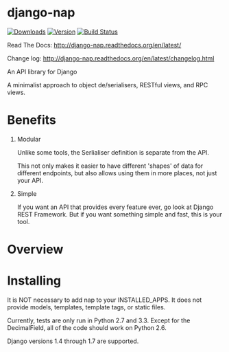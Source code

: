 django-nap
==========
[![Downloads](https://pypip.in/d/django-nap/badge.png)](https://pypi.python.org/pypi/django-nap)
[![Version](https://pypip.in/v/django-nap/badge.png)](https://pypi.python.org/pypi/django-nap)
[![Build Status](https://secure.travis-ci.org/funkybob/django-nap.png?branch=master)](http://travis-ci.org/funkybob/django-nap)

Read The Docs: http://django-nap.readthedocs.org/en/latest/

Change log: http://django-nap.readthedocs.org/en/latest/changelog.html

An API library for Django

A minimalist approach to object de/serialisers, RESTful views, and RPC views.

Benefits
========

1. Modular

    Unlike some tools, the Serlialiser definition is separate from the API.

    This not only makes it easier to have different 'shapes' of data for
    different endpoints, but also allows using them in more places, not just
    your API.

1. Simple

    If you want an API that provides every feature ever, go look at Django REST
    Framework.  But if you want something simple and fast, this is your tool.

Overview
========

Installing
==========

It is NOT necessary to add nap to your INSTALLED\_APPS.  It does not provide
models, templates, template tags, or static files.

Currently, tests are only run in Python 2.7 and 3.3.  Except for the
DecimalField, all of the code should work on Python 2.6.

Django versions 1.4 through 1.7 are supported.
